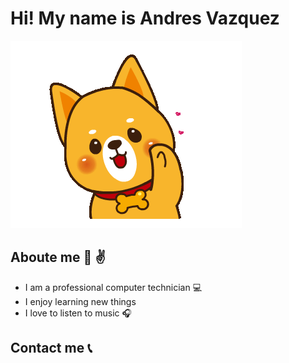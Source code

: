 #            Hi!  My name is Andres Vazquez    
![markdown](hi.gif)


##   Aboute me  :walking: :v:
* I am a professional computer technician   :computer:
* I enjoy learning new things
* I love to listen to music :headphones:




## Contact me :telephone_receiver: 


